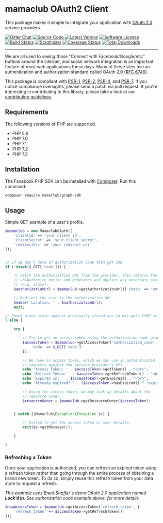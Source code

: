 # mamaclub OAuth2 Client 

This package makes it simple to integrate your application with [OAuth 2.0](http://oauth.net/2/) service providers.

[![Gitter Chat](https://img.shields.io/badge/gitter-join_chat-brightgreen.svg?style=flat-square)](https://gitter.im/thephpleague/oauth2-client)
[![Source Code](http://img.shields.io/badge/source-thephpleague/oauth2--client-blue.svg?style=flat-square)](https://github.com/thephpleague/oauth2-client)
[![Latest Version](https://img.shields.io/github/release/thephpleague/oauth2-client.svg?style=flat-square)](https://github.com/thephpleague/oauth2-client/releases)
[![Software License](https://img.shields.io/badge/license-MIT-brightgreen.svg?style=flat-square)](https://github.com/thephpleague/oauth2-client/blob/master/LICENSE)
[![Build Status](https://img.shields.io/travis/thephpleague/oauth2-client/master.svg?style=flat-square)](https://travis-ci.org/thephpleague/oauth2-client)
[![Scrutinizer](https://img.shields.io/scrutinizer/g/thephpleague/oauth2-client/master.svg?style=flat-square)](https://scrutinizer-ci.com/g/thephpleague/oauth2-client/)
[![Coverage Status](https://img.shields.io/coveralls/thephpleague/oauth2-client/master.svg?style=flat-square)](https://coveralls.io/r/thephpleague/oauth2-client?branch=master)
[![Total Downloads](https://img.shields.io/packagist/dt/league/oauth2-client.svg?style=flat-square)](https://packagist.org/packages/league/oauth2-client)

---

We are all used to seeing those "Connect with Facebook/Google/etc." buttons around the internet, and social network integration is an important feature of most web applications these days. Many of these sites use an authentication and authorization standard called OAuth 2.0 ([RFC 6749](http://tools.ietf.org/html/rfc6749)).

This package is compliant with [PSR-1][], [PSR-2][], [PSR-4][], and [PSR-7][]. If you notice compliance oversights, please send a patch via pull request. If you're interesting in contributing to this library, please take a look at our [contributing guidelines](CONTRIBUTING.md).

## Requirements

The following versions of PHP are supported.

* PHP 5.6
* PHP 7.0
* PHP 7.1
* PHP 7.2
* PHP 7.3

## Installation

The Facebook PHP SDK can be installed with [Composer](https://getcomposer.org/). Run this command:

```sh
composer require mamaclub/graph-sdk
```


## Usage

Simple GET example of a user's profile.

```php
$mamaclub = new MamaclubOAuth([
    'clientId' => 'your client id',
    'clientSecret' => 'your client secret',
    'redirectUri' => 'your redirect uri'
]);


// If we don't have an authorization code then get one
if (!isset($_GET['code'])) {

    // Fetch the authorization URL from the provider; this returns the
    // urlAuthorize option and generates and applies any necessary parameters
    // (e.g. state).
    $authorizationUrl = $mamaclub->getAuthorizationUrl(['state' => 'mmc_login']);

    // Redirect the user to the authorization URL.
    header('Location: ' . $authorizationUrl);
    exit;

// Check given state against previously stored one to mitigate CSRF attack
} else {

    try {

        // Try to get an access token using the authorization code grant.
        $accessToken = $mamaclub->getAccessToken('authorization_code', [
            'code' => $_GET['code']
        ]);

        // We have an access token, which we may use in authenticated
        // requests against the service provider's API.
        echo 'Access Token: ' . $accessToken->getToken() . "<br>";
        echo 'Refresh Token: ' . $accessToken->getRefreshToken() . "<br>";
        echo 'Expired in: ' . $accessToken->getExpires() . "<br>";
        echo 'Already expired? ' . ($accessToken->hasExpired() ? 'expired' : 'not expired') . "<br>";

        // Using the access token, we may look up details about the
        // resource owner.
        $resourceOwner = $mamaclub->getResourceOwner($accessToken);


    } catch (\Mamaclub\Exception\Exception $e) {

        // Failed to get the access token or user details.
        exit($e->getMessage());

    }

}
```

### Refreshing a Token

Once your application is authorized, you can refresh an expired token using a refresh token rather than going through the entire process of obtaining a brand new token. To do so, simply reuse this refresh token from your data store to request a refresh.

_This example uses [Brent Shaffer's](https://github.com/bshaffer) demo OAuth 2.0 application named **Lock'd In**. See authorization code example above, for more details._

```php
$newAccessToken = $mamaclub->getAccessToken('refresh_token', [
    'refresh_token' => $accessToken->getRefreshToken()
]);
```

[PSR-1]: https://github.com/php-fig/fig-standards/blob/master/accepted/PSR-1-basic-coding-standard.md
[PSR-2]: https://github.com/php-fig/fig-standards/blob/master/accepted/PSR-2-coding-style-guide.md
[PSR-4]: https://github.com/php-fig/fig-standards/blob/master/accepted/PSR-4-autoloader.md
[PSR-7]: https://github.com/php-fig/fig-standards/blob/master/accepted/PSR-7-http-message.md